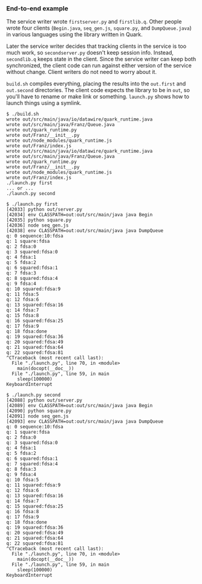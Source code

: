 ### End-to-end example

The service writer wrote `firstserver.py` and `firstlib.q`. Other people wrote four clients (`Begin.java`, `seq_gen.js`, `square.py`, and `DumpQueue.java`) in various languages using the library written in Quark.

Later the service writer decides that tracking clients in the service is too much work, so `secondserver.py` doesn't keep session info. Instead, `secondlib.q` keeps state in the client. Since the service writer can keep both synchronized, the client code can run against either version of the service without change. Client writers do not need to worry about it.

`build.sh` compiles everything, placing the results into the `out.first` and `out.second` directories. The client code expects the library to be in `out`, so you'll have to rename or make link or something. `launch.py` shows how to launch things using a symlink.

```
$ ./build.sh
wrote out/src/main/java/io/datawire/quark_runtime.java
wrote out/src/main/java/Franz/Queue.java
wrote out/quark_runtime.py
wrote out/Franz/__init__.py
wrote out/node_modules/quark_runtime.js
wrote out/Franz/index.js
wrote out/src/main/java/io/datawire/quark_runtime.java
wrote out/src/main/java/Franz/Queue.java
wrote out/quark_runtime.py
wrote out/Franz/__init__.py
wrote out/node_modules/quark_runtime.js
wrote out/Franz/index.js
./launch.py first
... or ...
./launch.py second

$ ./launch.py first
[42033] python out/server.py
[42034] env CLASSPATH=out:out/src/main/java java Begin
[42035] python square.py
[42036] node seq_gen.js
[42038] env CLASSPATH=out:out/src/main/java java DumpQueue
q: 0 sequence:10:fdsa
q: 1 square:fdsa
q: 2 fdsa:0
q: 3 squared:fdsa:0
q: 4 fdsa:1
q: 5 fdsa:2
q: 6 squared:fdsa:1
q: 7 fdsa:3
q: 8 squared:fdsa:4
q: 9 fdsa:4
q: 10 squared:fdsa:9
q: 11 fdsa:5
q: 12 fdsa:6
q: 13 squared:fdsa:16
q: 14 fdsa:7
q: 15 fdsa:8
q: 16 squared:fdsa:25
q: 17 fdsa:9
q: 18 fdsa:done
q: 19 squared:fdsa:36
q: 20 squared:fdsa:49
q: 21 squared:fdsa:64
q: 22 squared:fdsa:81
^CTraceback (most recent call last):
  File "./launch.py", line 70, in <module>
    main(docopt(__doc__))
  File "./launch.py", line 59, in main
    sleep(100000)
KeyboardInterrupt

$ ./launch.py second
[42088] python out/server.py
[42089] env CLASSPATH=out:out/src/main/java java Begin
[42090] python square.py
[42091] node seq_gen.js
[42093] env CLASSPATH=out:out/src/main/java java DumpQueue
q: 0 sequence:10:fdsa
q: 1 square:fdsa
q: 2 fdsa:0
q: 3 squared:fdsa:0
q: 4 fdsa:1
q: 5 fdsa:2
q: 6 squared:fdsa:1
q: 7 squared:fdsa:4
q: 8 fdsa:3
q: 9 fdsa:4
q: 10 fdsa:5
q: 11 squared:fdsa:9
q: 12 fdsa:6
q: 13 squared:fdsa:16
q: 14 fdsa:7
q: 15 squared:fdsa:25
q: 16 fdsa:8
q: 17 fdsa:9
q: 18 fdsa:done
q: 19 squared:fdsa:36
q: 20 squared:fdsa:49
q: 21 squared:fdsa:64
q: 22 squared:fdsa:81
^CTraceback (most recent call last):
  File "./launch.py", line 70, in <module>
    main(docopt(__doc__))
  File "./launch.py", line 59, in main
    sleep(100000)
KeyboardInterrupt
```
